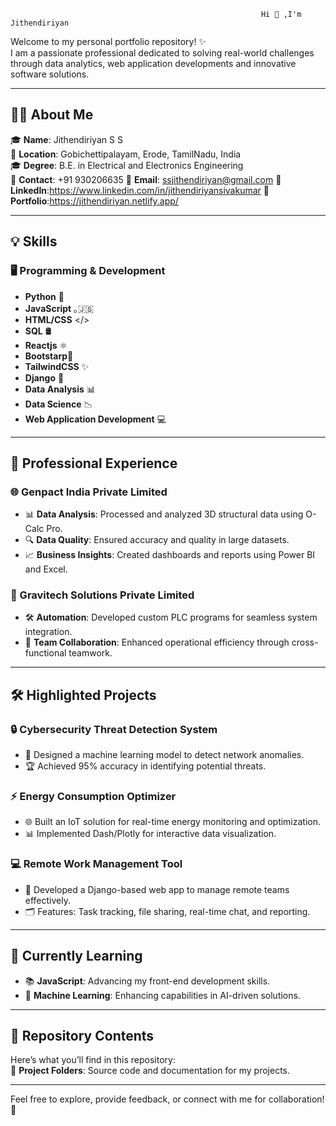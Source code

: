                                                             Hi 👋 ,I'm Jithendiriyan  

Welcome to my personal portfolio repository! ✨  
I am a passionate professional dedicated to solving real-world challenges through data analytics, web application developments and innovative software solutions.  

---

## 🧑‍💼 About Me  

🎓 **Name**: Jithendiriyan S S  
📍 **Location**: Gobichettipalayam, Erode, TamilNadu, India  
🎓 **Degree**: B.E. in Electrical and Electronics Engineering  
📱 **Contact**: +91 930206635 
📩 **Email**: ssjithendiriyan@gmail.com
💼 **LinkedIn**:https://www.linkedin.com/in/jithendiriyansivakumar
🤖 **Portfolio**:https://jithendiriyan.netlify.app/


---

## 💡 Skills  

### 🖥️ Programming & Development  
- **Python** 🐍  
- **JavaScript** ｡🇯‌🇸‌
- **HTML/CSS** </> 
- **SQL** 🛢
- **Reactjs** ⚛️
- **Bootstarp**🎨
- **TailwindCSS** ✨
- **Django** 🌟
- **Data Analysis** 📊
- **Data Science** 📉
- **Web Application Development** 💻
  
---

## 💼 Professional Experience  

### 🌐 Genpact India Private Limited
- 📊 **Data Analysis**: Processed and analyzed 3D structural data using O-Calc Pro. 
- 🔍 **Data Quality**: Ensured accuracy and quality in large datasets.  
- 📈 **Business Insights**: Created dashboards and reports using Power BI and Excel.

### 🌟 Gravitech Solutions Private Limited  
- 🛠️ **Automation**: Developed custom PLC programs for seamless system integration.  
- 🤝 **Team Collaboration**: Enhanced operational efficiency through cross-functional teamwork.  

---

## 🛠️ Highlighted Projects  

### 🔒 **Cybersecurity Threat Detection System**  
- 🤖 Designed a machine learning model to detect network anomalies.  
- 🏆 Achieved 95% accuracy in identifying potential threats.  

### ⚡ **Energy Consumption Optimizer**  
- 🌐 Built an IoT solution for real-time energy monitoring and optimization.  
- 📊 Implemented Dash/Plotly for interactive data visualization.  

### 💻 **Remote Work Management Tool**  
- 🌟 Developed a Django-based web app to manage remote teams effectively.  
- 🗂️ Features: Task tracking, file sharing, real-time chat, and reporting.  

---

## 🌱 Currently Learning  

- 📚 **JavaScript**: Advancing my front-end development skills.  
- 🤖 **Machine Learning**: Enhancing capabilities in AI-driven solutions.  

---

## 📂 Repository Contents  

Here’s what you’ll find in this repository:  
📁 **Project Folders**: Source code and documentation for my projects.  

---

Feel free to explore, provide feedback, or connect with me for collaboration! 🤝  


